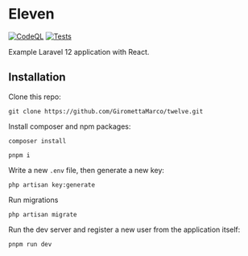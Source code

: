 # Eleven

[![CodeQL](https://github.com/GiromettaMarco/twelve/actions/workflows/lint.yml/badge.svg)](https://github.com/GiromettaMarco/twelve/actions/workflows/lint.yml)
[![Tests](https://github.com/GiromettaMarco/twelve/actions/workflows/tests.yml/badge.svg)](https://github.com/GiromettaMarco/twelve/actions/workflows/tests.yml)

Example Laravel 12 application with React.

## Installation

Clone this repo:

```
git clone https://github.com/GiromettaMarco/twelve.git
```

Install composer and npm packages:

```
composer install
```

```
pnpm i
```

Write a new `.env` file, then generate a new key:

```
php artisan key:generate
```

Run migrations

```
php artisan migrate
```

Run the dev server and register a new user from the application itself:

```
pnpm run dev
```
